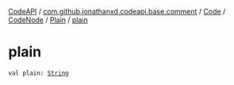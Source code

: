 [CodeAPI](../../../../index.md) / [com.github.jonathanxd.codeapi.base.comment](../../../index.md) / [Code](../../index.md) / [CodeNode](../index.md) / [Plain](index.md) / [plain](.)

# plain

`val plain: `[`String`](https://kotlinlang.org/api/latest/jvm/stdlib/kotlin/-string/index.html)